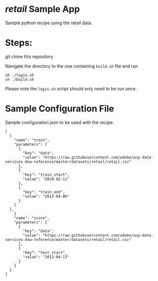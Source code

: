 # _retail_ Sample App

Sample python recipe using the retail data.

# Steps:

git clone this repository

Navigate the directory to the one containing `build.sh` file and run

```
sh ./login.sh
sh ./build.sh
```

Please note the `login.sh` script should only need to be run once.

# Sample Configuration File
Sample configuration json to be used with the recipe.
```
[
  {
    "name": "train",
    "parameters": [
      {
        "key": "data",
        "value": "https://raw.githubusercontent.com/adobe/acp-data-services-dsw-reference/master/datasets/retail/retail.csv"
      },
      {
        "key": "train_start",
        "value": "2010-02-12"
      },
      {
        "key": "train_end",
        "value": "2012-04-06"
      }
    ]
  },
    {
    "name": "score",
    "parameters": [
      {
        "key": "data",
        "value": "https://raw.githubusercontent.com/adobe/acp-data-services-dsw-reference/master/datasets/retail/retail.csv"
      },
      {
        "key": "test_start",
        "value": "2012-04-13"
      }
    ]
  }
]
```

